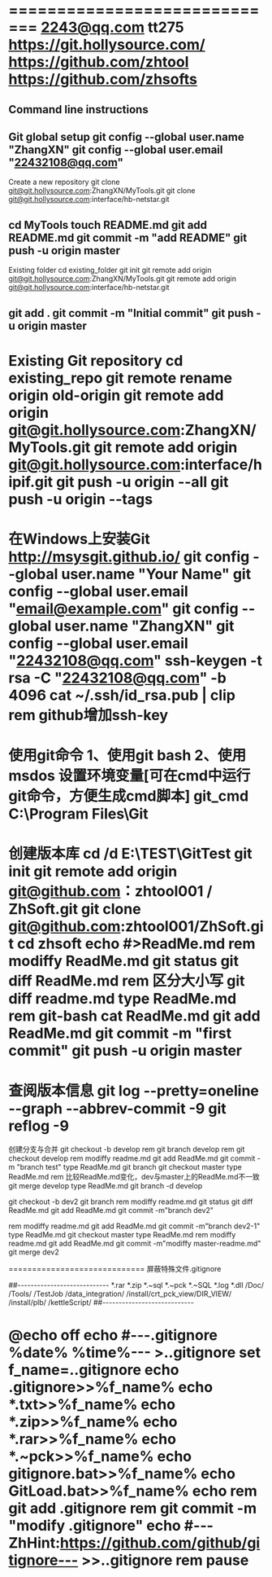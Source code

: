 =============================
2243@qq.com tt275
https://git.hollysource.com/
https://github.com/zhtool
https://github.com/zhsofts
=============================
Command line instructions
------------------
Git global setup
git config --global user.name "ZhangXN"
git config --global user.email "22432108@qq.com"
------------------
Create a new repository
git clone git@git.hollysource.com:ZhangXN/MyTools.git
git clone git@git.hollysource.com:interface/hb-netstar.git

cd MyTools
touch README.md
git add README.md
git commit -m "add README"
git push -u origin master
------------------
Existing folder
cd existing_folder
git init
git remote add origin git@git.hollysource.com:ZhangXN/MyTools.git
git remote add origin git@git.hollysource.com:interface/hb-netstar.git

git add .
git commit -m "Initial commit"
git push -u origin master
------------------
Existing Git repository
cd existing_repo
git remote rename origin old-origin
git remote add origin git@git.hollysource.com:ZhangXN/MyTools.git
git remote add origin git@git.hollysource.com:interface/hipif.git
git push -u origin --all
git push -u origin --tags 
=============================
在Windows上安装Git
http://msysgit.github.io/
git config --global user.name "Your Name" 
git config --global user.email "email@example.com"
git config --global user.name "ZhangXN"
git config --global user.email "22432108@qq.com"
ssh-keygen -t rsa -C "22432108@qq.com" -b 4096
cat ~/.ssh/id_rsa.pub | clip
rem github增加ssh-key 
=============================
使用git命令
  1、使用git bash
  2、使用msdos
      设置环境变量[可在cmd中运行git命令，方便生成cmd脚本]
	      git_cmd C:\Program Files\Git	   
=============================
创建版本库
cd /d E:\TEST\GitTest
git init
git remote add origin git@github.com：zhtool001 / ZhSoft.git
git clone git@github.com:zhtool001/ZhSoft.git
cd zhsoft
echo #>ReadMe.md
rem modiffy ReadMe.md
git status
git diff ReadMe.md 
  rem 区分大小写 git diff readme.md
type ReadMe.md
  rem git-bash cat ReadMe.md
git add ReadMe.md
git commit -m "first commit"
git push -u origin master
=============================
查阅版本信息
git log --pretty=oneline --graph --abbrev-commit -9
git reflog -9
=============================
创建分支与合并
git checkout -b develop
  rem git branch develop
  rem git checkout develop
rem modiffy readme.md
git add ReadMe.md
git commit -m "branch test"
type ReadMe.md
git branch
git checkout master
type ReadMe.md
  rem 比较ReadMe.md变化，dev与master上的ReadMe.md不一致
git merge develop
type ReadMe.md
git branch -d develop

git checkout -b dev2
git branch
rem modiffy readme.md
git status 
git diff ReadMe.md
git add ReadMe.md
git commit -m"branch dev2"

rem modiffy readme.md
git add ReadMe.md
git commit -m"branch dev2-1"
type ReadMe.md
git checkout master
type ReadMe.md
rem modiffy readme.md
git add ReadMe.md
git commit -m"modiffy master-readme.md"
git merge dev2
 
=============================
屏蔽特殊文件.gitignore

##----------------------------
*.rar
*.zip
*.~sql
*.~pck 
*.~SQL 
*.log
*.dll
/Doc/
/Tools/
/TestJob
/data_integration/
/install/crt_pck_view/DIR_VIEW/
/install/plb/
/kettleScript/
##----------------------------

@echo off
echo #---.gitignore %date% %time%--- >.\.gitignore
set f_name=.\.gitignore
echo .gitignore>>%f_name%
echo *.txt>>%f_name%
echo *.zip>>%f_name%
echo *.rar>>%f_name%
echo *.~pck>>%f_name%
echo gitignore.bat>>%f_name%
echo GitLoad.bat>>%f_name%
echo
rem git add .gitignore
rem git commit -m "modify .gitignore"
echo #---ZhHint:https://github.com/github/gitignore--- >>.\.gitignore
rem pause
=============================
